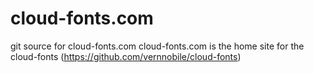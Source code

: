cloud-fonts.com
===============

git source for cloud-fonts.com
cloud-fonts.com is the home site for the cloud-fonts (https://github.com/vernnobile/cloud-fonts)
